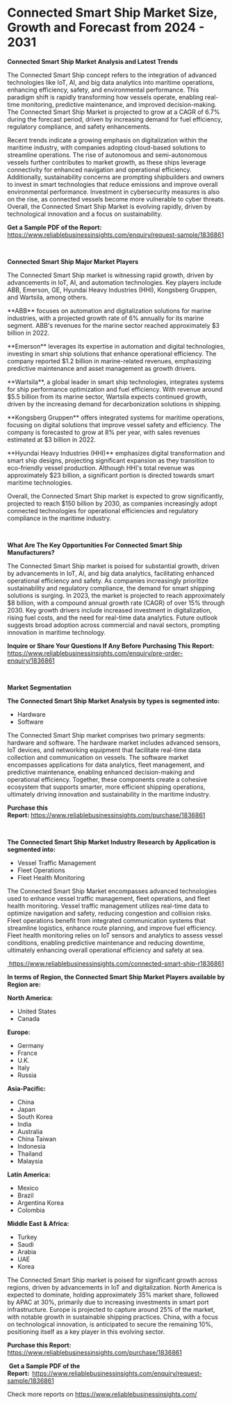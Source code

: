 <p><h1>Connected Smart Ship Market Size, Growth and Forecast from 2024 - 2031</h1></p><p><strong>Connected Smart Ship Market Analysis and Latest Trends</strong></p>
<p><p>The Connected Smart Ship concept refers to the integration of advanced technologies like IoT, AI, and big data analytics into maritime operations, enhancing efficiency, safety, and environmental performance. This paradigm shift is rapidly transforming how vessels operate, enabling real-time monitoring, predictive maintenance, and improved decision-making. The Connected Smart Ship Market is projected to grow at a CAGR of 6.7% during the forecast period, driven by increasing demand for fuel efficiency, regulatory compliance, and safety enhancements. </p><p>Recent trends indicate a growing emphasis on digitalization within the maritime industry, with companies adopting cloud-based solutions to streamline operations. The rise of autonomous and semi-autonomous vessels further contributes to market growth, as these ships leverage connectivity for enhanced navigation and operational efficiency. Additionally, sustainability concerns are prompting shipbuilders and owners to invest in smart technologies that reduce emissions and improve overall environmental performance. Investment in cybersecurity measures is also on the rise, as connected vessels become more vulnerable to cyber threats. Overall, the Connected Smart Ship Market is evolving rapidly, driven by technological innovation and a focus on sustainability.</p></p>
<p><strong>Get a Sample PDF of the Report:&nbsp;</strong> <a href="https://www.reliablebusinessinsights.com/enquiry/request-sample/1836861?utm_campaign=1950&utm_medium=2&utm_source=Github&utm_content=ia&utm_term=31122024&utm_id=connected-smart-ship">https://www.reliablebusinessinsights.com/enquiry/request-sample/1836861</a></p>
<p>&nbsp;</p>
<p><strong>Connected Smart Ship Major Market Players</strong></p>
<p><p>The Connected Smart Ship market is witnessing rapid growth, driven by advancements in IoT, AI, and automation technologies. Key players include ABB, Emerson, GE, Hyundai Heavy Industries (HHI), Kongsberg Gruppen, and Wartsila, among others.</p><p>**ABB** focuses on automation and digitalization solutions for marine industries, with a projected growth rate of 6% annually for its marine segment. ABB's revenues for the marine sector reached approximately $3 billion in 2022.</p><p>**Emerson** leverages its expertise in automation and digital technologies, investing in smart ship solutions that enhance operational efficiency. The company reported $1.2 billion in marine-related revenues, emphasizing predictive maintenance and asset management as growth drivers.</p><p>**Wartsila**, a global leader in smart ship technologies, integrates systems for ship performance optimization and fuel efficiency. With revenue around $5.5 billion from its marine sector, Wartsila expects continued growth, driven by the increasing demand for decarbonization solutions in shipping.</p><p>**Kongsberg Gruppen** offers integrated systems for maritime operations, focusing on digital solutions that improve vessel safety and efficiency. The company is forecasted to grow at 8% per year, with sales revenues estimated at $3 billion in 2022.</p><p>**Hyundai Heavy Industries (HHI)** emphasizes digital transformation and smart ship designs, projecting significant expansion as they transition to eco-friendly vessel production. Although HHI's total revenue was approximately $23 billion, a significant portion is directed towards smart maritime technologies.</p><p>Overall, the Connected Smart Ship market is expected to grow significantly, projected to reach $150 billion by 2030, as companies increasingly adopt connected technologies for operational efficiencies and regulatory compliance in the maritime industry.</p></p>
<p>&nbsp;</p>
<p><strong>What Are The Key Opportunities For Connected Smart Ship Manufacturers?</strong></p>
<p><p>The Connected Smart Ship market is poised for substantial growth, driven by advancements in IoT, AI, and big data analytics, facilitating enhanced operational efficiency and safety. As companies increasingly prioritize sustainability and regulatory compliance, the demand for smart shipping solutions is surging. In 2023, the market is projected to reach approximately $8 billion, with a compound annual growth rate (CAGR) of over 15% through 2030. Key growth drivers include increased investment in digitalization, rising fuel costs, and the need for real-time data analytics. Future outlook suggests broad adoption across commercial and naval sectors, prompting innovation in maritime technology.</p></p>
<p><strong>Inquire or Share Your Questions If Any Before Purchasing This Report:</strong> <a href="https://www.reliablebusinessinsights.com/enquiry/pre-order-enquiry/1836861?utm_campaign=1950&utm_medium=2&utm_source=Github&utm_content=ia&utm_term=31122024&utm_id=connected-smart-ship">https://www.reliablebusinessinsights.com/enquiry/pre-order-enquiry/1836861</a></p>
<p>&nbsp;</p>
<p><strong>Market Segmentation</strong></p>
<p><strong>The Connected Smart Ship Market Analysis by types is segmented into:</strong></p>
<p><ul><li>Hardware</li><li>Software</li></ul></p>
<p><p>The Connected Smart Ship market comprises two primary segments: hardware and software. The hardware market includes advanced sensors, IoT devices, and networking equipment that facilitate real-time data collection and communication on vessels. The software market encompasses applications for data analytics, fleet management, and predictive maintenance, enabling enhanced decision-making and operational efficiency. Together, these components create a cohesive ecosystem that supports smarter, more efficient shipping operations, ultimately driving innovation and sustainability in the maritime industry.</p></p>
<p><strong>Purchase this Report:&nbsp;</strong><a href="https://www.reliablebusinessinsights.com/purchase/1836861?utm_campaign=1950&utm_medium=2&utm_source=Github&utm_content=ia&utm_term=31122024&utm_id=connected-smart-ship">https://www.reliablebusinessinsights.com/purchase/1836861</a></p>
<p>&nbsp;</p>
<p><strong>The Connected Smart Ship Market Industry Research by Application is segmented into:</strong></p>
<p><ul><li>Vessel Traffic Management</li><li>Fleet Operations</li><li>Fleet Health Monitoring</li></ul></p>
<p><p>The Connected Smart Ship Market encompasses advanced technologies used to enhance vessel traffic management, fleet operations, and fleet health monitoring. Vessel traffic management utilizes real-time data to optimize navigation and safety, reducing congestion and collision risks. Fleet operations benefit from integrated communication systems that streamline logistics, enhance route planning, and improve fuel efficiency. Fleet health monitoring relies on IoT sensors and analytics to assess vessel conditions, enabling predictive maintenance and reducing downtime, ultimately enhancing overall operational efficiency and safety at sea.</p></p>
<p><a href="https://www.reliablebusinessinsights.com/connected-smart-ship-r1836861?utm_campaign=1950&utm_medium=2&utm_source=Github&utm_content=ia&utm_term=31122024&utm_id=connected-smart-ship">&nbsp;https://www.reliablebusinessinsights.com/connected-smart-ship-r1836861</a></p>
<p><strong>In terms of Region, the Connected Smart Ship Market Players available by Region are:</strong></p>
<p>
    <p> <strong> North America: </strong>
        <ul>
            <li>United States</li>
            <li>Canada</li>
        </ul>
        </p> 
    <p> <strong> Europe: </strong>
        <ul>
            <li>Germany</li>
            <li>France</li>
            <li>U.K.</li>
            <li>Italy</li>
            <li>Russia</li>
        </ul>
        </p> 
    <p> <strong> Asia-Pacific: </strong>
        <ul>
            <li>China</li>
            <li>Japan</li>
            <li>South Korea</li>
            <li>India</li>
            <li>Australia</li>
            <li>China Taiwan</li>
            <li>Indonesia</li>
            <li>Thailand</li>
            <li>Malaysia</li>
        </ul>
        </p> 
    <p> <strong> Latin America: </strong>
        <ul>
            <li>Mexico</li>
            <li>Brazil</li>
            <li>Argentina Korea</li>
            <li>Colombia</li>
        </ul>
        </p> 
    <p> <strong> Middle East & Africa: </strong>
        <ul>
            <li>Turkey</li>
            <li>Saudi</li>
            <li>Arabia</li>
            <li>UAE</li>
            <li>Korea</li>
        </ul>
    </p>
    </p>
<p><p>The Connected Smart Ship market is poised for significant growth across regions, driven by advancements in IoT and digitalization. North America is expected to dominate, holding approximately 35% market share, followed by APAC at 30%, primarily due to increasing investments in smart port infrastructure. Europe is projected to capture around 25% of the market, with notable growth in sustainable shipping practices. China, with a focus on technological innovation, is anticipated to secure the remaining 10%, positioning itself as a key player in this evolving sector.</p></p>
<p><strong>Purchase this Report: </strong><a href="https://www.reliablebusinessinsights.com/purchase/1836861?utm_campaign=1950&utm_medium=2&utm_source=Github&utm_content=ia&utm_term=31122024&utm_id=connected-smart-ship">https://www.reliablebusinessinsights.com/purchase/1836861</a></p>
<p>&nbsp;<strong>Get a Sample PDF of the Report:&nbsp;&nbsp;</strong><a href="https://www.reliablebusinessinsights.com/enquiry/request-sample/1836861?utm_campaign=1950&utm_medium=2&utm_source=Github&utm_content=ia&utm_term=31122024&utm_id=connected-smart-ship">https://www.reliablebusinessinsights.com/enquiry/request-sample/1836861</a></p>
<p><strong></strong></p>
<p>Check more reports on <a href="https://www.reliablebusinessinsights.com/?utm_campaign=1950&utm_medium=2&utm_source=Github&utm_content=ia&utm_term=31122024&utm_id=connected-smart-ship">https://www.reliablebusinessinsights.com/</a></p>